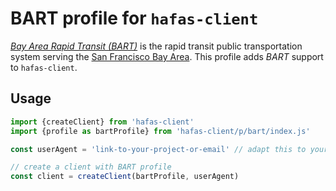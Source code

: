 # BART profile for `hafas-client`

[*Bay Area Rapid Transit (BART)*](https://en.wikipedia.org/wiki/Bay_Area_Rapid_Transit) is the rapid transit public transportation system serving the [San Francisco Bay Area](https://en.wikipedia.org/wiki/San_Francisco_Bay_Area). This profile adds *BART* support to `hafas-client`.

## Usage

```js
import {createClient} from 'hafas-client'
import {profile as bartProfile} from 'hafas-client/p/bart/index.js'

const userAgent = 'link-to-your-project-or-email' // adapt this to your project!

// create a client with BART profile
const client = createClient(bartProfile, userAgent)
```
